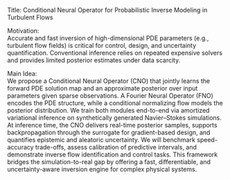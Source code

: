 Title: Conditional Neural Operator for Probabilistic Inverse Modeling in Turbulent Flows

Motivation:  
Accurate and fast inversion of high-dimensional PDE parameters (e.g., turbulent flow fields) is critical for control, design, and uncertainty quantification. Conventional inference relies on repeated expensive solvers and provides limited posterior estimates under data scarcity.

Main Idea:  
We propose a Conditional Neural Operator (CNO) that jointly learns the forward PDE solution map and an approximate posterior over input parameters given sparse observations. A Fourier Neural Operator (FNO) encodes the PDE structure, while a conditional normalizing flow models the posterior distribution. We train both modules end-to-end via amortized variational inference on synthetically generated Navier–Stokes simulations. At inference time, the CNO delivers real-time posterior samples, supports backpropagation through the surrogate for gradient-based design, and quantifies epistemic and aleatoric uncertainty. We will benchmark speed-accuracy trade-offs, assess calibration of predictive intervals, and demonstrate inverse flow identification and control tasks. This framework bridges the simulation-to-real gap by offering a fast, differentiable, and uncertainty-aware inversion engine for complex physical systems.